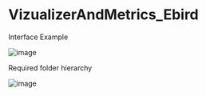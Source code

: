 # VizualizerAndMetrics_Ebird

Interface Example

![image](https://github.com/user-attachments/assets/ecc90f98-1085-45cb-8d1e-302908241c2e)


Required folder hierarchy

![image](https://github.com/user-attachments/assets/b825c861-5513-4c94-9660-c82b2fb98035)
